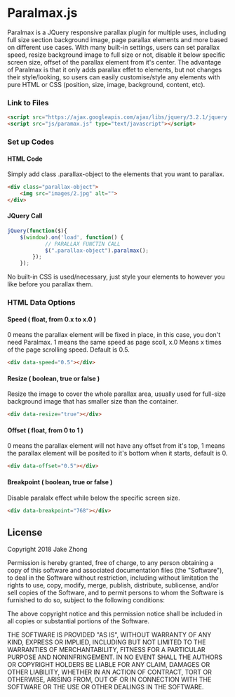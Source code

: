 Paralmax.js
===========

Paralmax is a JQuery responsive parallax plugin for multiple uses, including full size section background image, page parallax elements and more based on different use cases. With many built-in settings, users can set parallax speed, resize background image to full size or not, disable it below specific screen size, offset of the parallax element from it's center. The advantage of Paralmax is that it only adds parallax effet to elements, but not changes their style/looking, so users can easily customise/style any elements with pure HTML or CSS (position, size, image, background, content, etc).

### Link to Files

```html
<script src="https://ajax.googleapis.com/ajax/libs/jquery/3.2.1/jquery.min.js" type="text/javascript"></script>
<script src="js/paramax.js" type="text/javascript"></script>
```


### Set up Codes

#### HTML Code

Simply add class .parallax-object to the elements that you want to parallax.

```html
<div class="parallax-object">
    <img src="images/2.jpg" alt="">
</div>
```

#### JQuery Call

```javascript
jQuery(function($){
    $(window).on('load', function() {
            // PARALLAX FUNCTIN CALL
            $(".parallax-object").paralmax();
        });
    });
```

No built-in CSS is used/necessary, just style your elements to however you like before you parallax them.


### HTML Data Options

#### Speed ( float, from 0.x to x.0 )

0 means the parallax element will be fixed in place, in this case, you don't need Paralmax. 1 means the same speed as page scoll, x.0 Means x times of the page scrolling speed. Default is 0.5.

```html
<div data-speed="0.5"></div>
```

#### Resize ( boolean, true or false )

Resize the image to cover the whole parallax area, usually used for full-size background image that has smaller size than the container.

```html
<div data-resize="true"></div>
```

#### Offset ( float, from 0 to 1 )

0 means the parallax element will not have any offset from it's top, 1 means the parallax element will be posited to it's bottom when it starts, default is 0.

```html
<div data-offset="0.5"></div>
```

#### Breakpoint ( boolean, true or false )

Disable paralalx effect while below the specific screen size.

```html
<div data-breakpoint="768"></div>
```

## License

Copyright 2018 Jake Zhong

Permission is hereby granted, free of charge, to any person obtaining a copy of this software and associated documentation files (the "Software"), to deal in the Software without restriction, including without limitation the rights to use, copy, modify, merge, publish, distribute, sublicense, and/or sell copies of the Software, and to permit persons to whom the Software is furnished to do so, subject to the following conditions:

The above copyright notice and this permission notice shall be included in all copies or substantial portions of the Software.

THE SOFTWARE IS PROVIDED "AS IS", WITHOUT WARRANTY OF ANY KIND, EXPRESS OR IMPLIED, INCLUDING BUT NOT LIMITED TO THE WARRANTIES OF MERCHANTABILITY, FITNESS FOR A PARTICULAR PURPOSE AND NONINFRINGEMENT. IN NO EVENT SHALL THE AUTHORS OR COPYRIGHT HOLDERS BE LIABLE FOR ANY CLAIM, DAMAGES OR OTHER LIABILITY, WHETHER IN AN ACTION OF CONTRACT, TORT OR OTHERWISE, ARISING FROM, OUT OF OR IN CONNECTION WITH THE SOFTWARE OR THE USE OR OTHER DEALINGS IN THE SOFTWARE.